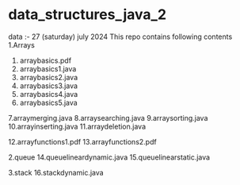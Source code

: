 # data_structures_java_2
data :- 27 (saturday) july 2024
This repo contains following contents 
1.Arrays
  1. arraybasics.pdf
  2. arraybasics1.java
  3. arraybasics2.java
  4. arraybasics3.java
  5. arraybasics4.java
  6. arraybasics5.java

  7.arraymerging.java
  8.arraysearching.java
  9.arraysorting.java
  10.arrayinserting.java
  11.arraydeletion.java

  12.arrayfunctions1.pdf
  13.arrayfunctions2.pdf

2.queue
  14.queuelineardynamic.java
  15.queuelinearstatic.java
     
3.stack
  16.stackdynamic.java
